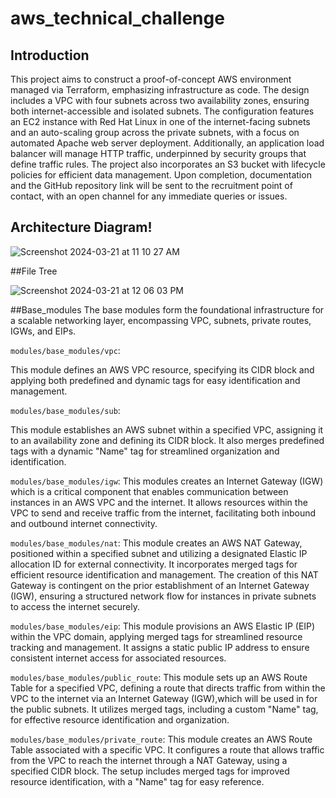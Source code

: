 # aws_technical_challenge

## Introduction

This project aims to construct a proof-of-concept AWS environment managed via Terraform, emphasizing infrastructure as code. The design includes a VPC with four subnets across two availability zones, ensuring both internet-accessible and isolated subnets. The configuration features an EC2 instance with Red Hat Linux in one of the internet-facing subnets and an auto-scaling group across the private subnets, with a focus on automated Apache web server deployment. Additionally, an application load balancer will manage HTTP traffic, underpinned by security groups that define traffic rules. The project also incorporates an S3 bucket with lifecycle policies for efficient data management. Upon completion, documentation and the GitHub repository link will be sent to the recruitment point of contact, with an open channel for any immediate queries or issues.

## Architecture Diagram!

![Screenshot 2024-03-21 at 11 10 27 AM](https://github.com/oluakinbinu/aws_technical_challenge/assets/154087956/556324c0-9345-4f46-a885-23cd7de691b8)

##File Tree

![Screenshot 2024-03-21 at 12 06 03 PM](https://github.com/oluakinbinu/aws_technical_challenge/assets/154087956/f335c6ab-d827-42cb-a45f-de1ca153dd79)

##Base_modules 
The base modules form the foundational infrastructure for a scalable networking layer, encompassing VPC, subnets, private routes, IGWs, and EIPs.

`modules/base_modules/vpc`:
 
This module defines an AWS VPC resource, specifying its CIDR block and applying both predefined and dynamic tags for easy identification and management.

`modules/base_modules/sub`:

This module establishes an AWS subnet within a specified VPC, assigning it to an availability zone and defining its CIDR block. It also merges predefined tags with a dynamic "Name" tag for streamlined organization and identification.

`modules/base_modules/igw`:
This modules creates an Internet Gateway (IGW) which is a critical component that enables communication between instances in an AWS VPC and the internet. It allows resources within the VPC to send and receive traffic from the internet, facilitating both inbound and outbound internet connectivity.

`modules/base_modules/nat`:
This module creates an AWS NAT Gateway, positioned within a specified subnet and utilizing a designated Elastic IP allocation ID for external connectivity. It incorporates merged tags for efficient resource identification and management. The creation of this NAT Gateway is contingent on the prior establishment of an Internet Gateway (IGW), ensuring a structured network flow for instances in private subnets to access the internet securely.
 
`modules/base_modules/eip`:
This module provisions an AWS Elastic IP (EIP) within the VPC domain, applying merged tags for streamlined resource tracking and management. It assigns a static public IP address to ensure consistent internet access for associated resources.

`modules/base_modules/public_route`:
This module sets up an AWS Route Table for a specified VPC, defining a route that directs traffic from within the VPC to the internet via an Internet Gateway (IGW),which will be used in for the public subnets. It utilizes merged tags, including a custom "Name" tag, for effective resource identification and organization.

`modules/base_modules/private_route`:
This module creates an AWS Route Table associated with a specific VPC. It configures a route that allows traffic from the VPC to reach the internet through a NAT Gateway, using a specified CIDR block. The setup includes merged tags for improved resource identification, with a "Name" tag for easy reference.

